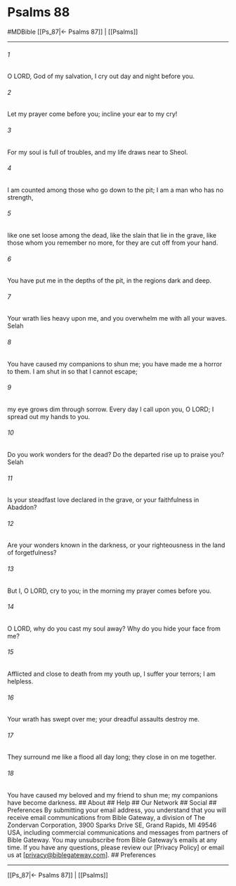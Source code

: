 # Psalms 88
#MDBible
[[Ps_87|← Psalms 87]] | [[Psalms]]

***


###### 1 
O LORD, God of my salvation, I cry out day and night before you. 

###### 2 
Let my prayer come before you; incline your ear to my cry! 

###### 3 
For my soul is full of troubles, and my life draws near to Sheol. 

###### 4 
I am counted among those who go down to the pit; I am a man who has no strength, 

###### 5 
like one set loose among the dead, like the slain that lie in the grave, like those whom you remember no more, for they are cut off from your hand. 

###### 6 
You have put me in the depths of the pit, in the regions dark and deep. 

###### 7 
Your wrath lies heavy upon me, and you overwhelm me with all your waves. Selah 

###### 8 
You have caused my companions to shun me; you have made me a horror to them. I am shut in so that I cannot escape; 

###### 9 
my eye grows dim through sorrow. Every day I call upon you, O LORD; I spread out my hands to you. 

###### 10 
Do you work wonders for the dead? Do the departed rise up to praise you? Selah 

###### 11 
Is your steadfast love declared in the grave, or your faithfulness in Abaddon? 

###### 12 
Are your wonders known in the darkness, or your righteousness in the land of forgetfulness? 

###### 13 
But I, O LORD, cry to you; in the morning my prayer comes before you. 

###### 14 
O LORD, why do you cast my soul away? Why do you hide your face from me? 

###### 15 
Afflicted and close to death from my youth up, I suffer your terrors; I am helpless. 

###### 16 
Your wrath has swept over me; your dreadful assaults destroy me. 

###### 17 
They surround me like a flood all day long; they close in on me together. 

###### 18 
You have caused my beloved and my friend to shun me; my companions have become darkness. ## About ## Help ## Our Network ## Social ## Preferences By submitting your email address, you understand that you will receive email communications from Bible Gateway, a division of The Zondervan Corporation, 3900 Sparks Drive SE, Grand Rapids, MI 49546 USA, including commercial communications and messages from partners of Bible Gateway. You may unsubscribe from Bible Gateway&rsquo;s emails at any time. If you have any questions, please review our [Privacy Policy] or email us at [privacy@biblegateway.com]. ## Preferences

***

[[Ps_87|← Psalms 87]] | [[Psalms]]
